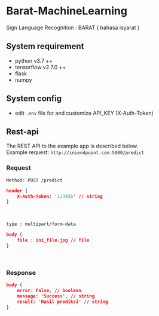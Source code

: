 # Barat-MachineLearning
Sign Language Recognition : BARAT ( bahasa isyarat )
## System requirement
- python v3.7 ++ 
- tensorflow v2.7.0 ++
- flask
- numpy

## System config
- edit `.env` file for and customize API_KEY (X-Auth-Token)

## Rest-api
The REST API to the example app is described below. <br>
Example request: `http://iniendpoint.com:5000/predict`

### Request
`Method: POST /predict` <br>
```json
header { 
    X-Auth-Token: '123456' // string
}
```
<br>

`type : multipart/form-data`
```json
body { 
    file : ini_file.jpg // file
}
```
<br>

### Response
```json
body { 
    error: False, // boolean
    message: 'Success', // string
    result: 'Hasil prediksi' // string
}
```